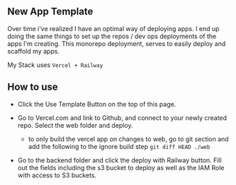 ## New App Template

Over time i've realized I have an optimal way of deploying apps. I end up doing the same things to set up the repos / dev ops deployments of the apps I'm creating. This monorepo deployment, serves to easily deploy and scaffold my apps.

My Stack uses `Vercel + Railway`

## How to use

- Click the Use Template Button on the top of this page.
- Go to Vercel.com and link to Github, and connect to your newly created repo. Select the web folder and deploy.

  - to only build the vercel app on changes to web, go to git section and add the following to the ignore build step `git diff HEAD ./web`

- Go to the backend folder and click the deploy with Railway button. Fill out the fields including the s3 bucket to deploy as well as the IAM Role with access to S3 buckets.
